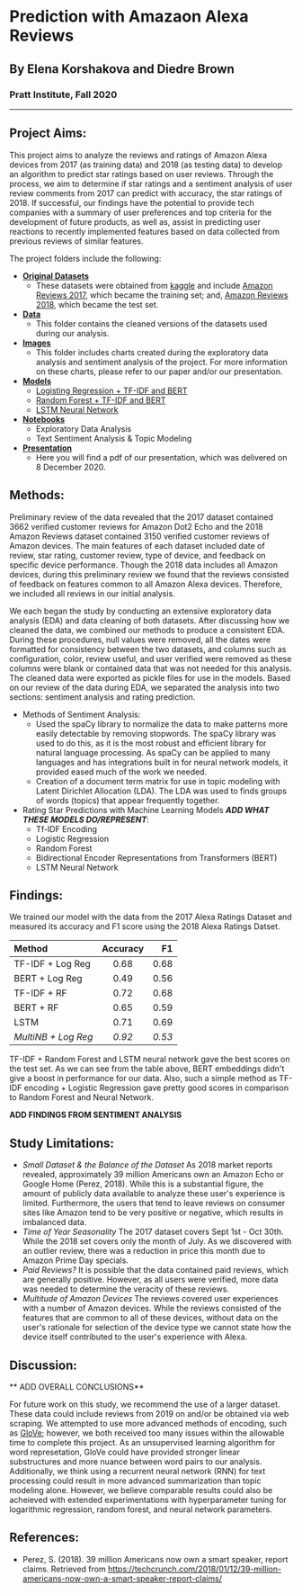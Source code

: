 # Prediction with Amazaon Alexa Reviews

## By Elena Korshakova and Diedre Brown
### Pratt Institute, Fall 2020
* * *

## Project Aims:
This project aims to analyze the reviews and ratings of Amazon Alexa devices from 2017 (as training data) and 2018 (as testing data) to develop an algorithm to predict star ratings based on user reviews. Through the process, we aim to determine if star ratings and a sentiment analysis of user review comments from 2017 can predict with accuracy, the star ratings of 2018. If successful, our findings have the potential to provide tech companies with a summary of user preferences and top criteria for the development of future products, as well as, assist in predicting user reactions to recently implemented features based on data collected from previous reviews of similar features.

The project folders include the following:

- **[Original Datasets](https://github.com/diedrebrown/predictionwithalexareviews/tree/main/original_datasets)**
	- These datasets were obtained from [kaggle](https://www.kaggle.com/) and include [Amazon Reviews 2017](https://www.kaggle.com/PromptCloudHQ/amazon-echo-dot-2-reviews-dataset), which became the training set; and, [Amazon Reviews 2018](https://www.kaggle.com/sid321axn/amazon-alexa-reviews), which became the test set.
- **[Data](https://github.com/diedrebrown/predictionwithalexareviews/tree/main/data**)**
	- This folder contains the cleaned versions of the datasets used during our analysis.
- **[Images](https://github.com/diedrebrown/predictionwithalexareviews/tree/main/img)**
	- This folder includes charts created during the exploratory data analysis and sentiment analysis of the project. For more information on these charts, please refer to our paper and/or our presentation.
- **[Models](https://github.com/diedrebrown/predictionwithalexareviews/tree/main/models)**
	* [Logisting Regression + TF-IDF and BERT](https://github.com/diedrebrown/predictionwithalexareviews/blob/main/models/rating_prediction_log_reg.ipynb)
	* [Random Forest + TF-IDF and BERT](https://github.com/diedrebrown/predictionwithalexareviews/blob/main/models/rating_prediction_ensemble.ipynb)
	* [LSTM Neural Network](https://github.com/diedrebrown/predictionwithalexareviews/blob/main/models/rating_prediction_neural_net.ipynb)
- **[Notebooks](https://github.com/diedrebrown/predictionwithalexareviews/tree/main/notebooks)**
	- Exploratory Data Analysis 
	- Text Sentiment Analysis & Topic Modeling
- **[Presentation](https://github.com/diedrebrown/predictionwithalexareviews/tree/main/presentation)**
	- Here you will find a pdf of our presentation, which was delivered on 8 December 2020. 

## Methods:
Preliminary review of the data revealed that the 2017 dataset contained 3662 verified customer reviews for Amazon Dot2 Echo and the 2018 Amazon Reviews dataset contained 3150 verified customer reviews of Amazon devices. The main features of each dataset included date of review, star rating, customer review, type of device, and feedback on specific device performance. Though the 2018 data includes all Amazon devices, during this preliminary review we found that the reviews consisted of feedback on features common to all Amazon Alexa devices. Therefore, we included all reviews in our initial analysis.

We each began the study by conducting an extensive exploratory data analysis (EDA) and data cleaning of both datasets. After discussing how we cleaned the data, we combined our methods to produce a consistent EDA. During these procedures, null values were removed, all the dates were formatted for consistency between the two datasets, and columns such as configuration, color, review useful, and user verified were removed as these columns were blank or contained data that was not needed for this analysis. The cleaned data were exported as pickle files for use in the models. Based on our review of the data during EDA, we separated the analysis into two sections: sentiment analysis and rating prediction.
- Methods of Sentiment Analysis:
	- Used the spaCy library to normalize the data to make patterns more easily detectable by removing stopwords. The spaCy library was used to do this, as it is the most robust and efficient library for natural language processing. As spaCy can be applied to many languages and has integrations built in for neural network models, it provided eased much of the work we needed.
	- Creation of a document term matrix for use in topic modeling with Latent Dirichlet Allocation (LDA). The LDA was used to finds groups of words (topics) that appear frequently together.
- Rating Star Predictions with Machine Learning Models ***ADD WHAT THESE MODELS DO/REPRESENT***:
	- Tf-IDF Encoding
	- Logistic Regression 
	- Random Forest 
	- Bidirectional Encoder Representations from Transformers (BERT)
	- LSTM Neural Network

## Findings:
We trained our model with the data from the 2017 Alexa Ratings Dataset and measured its accuracy and F1 score using the 2018 Alexa Ratings Datset.

| Method             | Accuracy       | F1      |
| :------------------|:--------------:| -------:|
| TF-IDF + Log Reg   |  0.68          |  0.68   |
| BERT + Log Reg     |  0.49          |  0.56   |
| TF-IDF + RF        |  0.72          |  0.68   |
| BERT +  RF         |  0.65          |  0.59   |
| LSTM               |  0.71          |  0.69   |
| _MultiNB + Log Reg_|  _0.92_        |  _0.53_ |

TF-IDF + Random Forest and LSTM neural network gave the best scores on the test set. As we can see from the table above, BERT embeddings didn't give a boost in performance for our data. Also, such a simple method as TF-IDF encoding + Logistic Regression gave pretty good scores in comparison to Random Forest and Neural Network. 

**ADD FINDINGS FROM SENTIMENT ANALYSIS**

## Study Limitations:
- _Small Dataset & the Balance of the Dataset_ As 2018 market reports revealed, approximately 39 million Americans own an Amazon Echo or Google Home (Perez, 2018). While this is a substantial figure, the amount of publicly data available to analyze these user's experience is limited. Furthermore, the users that tend to leave reviews on consumer sites like Amazon tend to be very positive or negative, which results in imbalanced data.    
- _Time of Year Seasonality_ The 2017 dataset covers Sept 1st - Oct 30th. While the 2018 set covers only the month of July. As we discovered with an outlier review, there was a reduction in price this month due to Amazon Prime Day specials.
- _Paid Reviews?_ It is possible that the data contained paid reviews, which are generally positive. However, as all users were verified, more data was needed to determine the veracity of these reviews. 
- _Multitude of Amazon Devices_ The reviews covered user experiences with a number of Amazon devices. While the reviews consisted of the features that are common to all of these devices, without data on the user's rationale for selection of the device type we cannot state how the device itself contributed to the user's experience with Alexa.

## Discussion:
** ADD OVERALL CONCLUSIONS**

For future work on this study, we recommend the use of a larger dataset. These data could include reviews from 2019 on and/or be obtained via web scraping. We attempted to use more advanced methods of encoding, such as [GloVe](https://nlp.stanford.edu/projects/glove/); however, we both received too many issues within the allowable time to complete this project. As an unsupervised learning algorithm for word represetation, GloVe could have provided stronger linear substructures and more nuance between word pairs to our analysis. Additionally, we think using a recurrent neural network (RNN) for text processing could result in more advanced summarization than topic modeling alone. However, we believe comparable results could also be acheieved with extended experimentations with hyperparameter tuning for logarithmic regression, random forest, and neural network parameters.


## References:
- Perez, S. (2018). 39 million Americans now own a smart speaker, report claims. Retrieved from https://techcrunch.com/2018/01/12/39-million-americans-now-own-a-smart-speaker-report-claims/